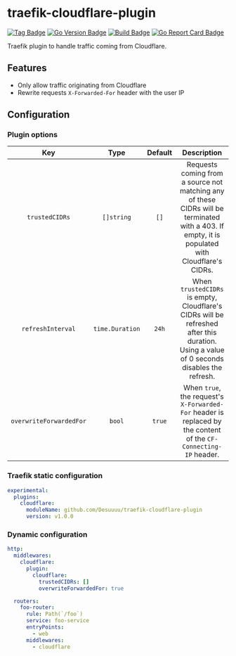 # traefik-cloudflare-plugin

[![Tag Badge]][Tag] [![Go Version Badge]][Go Version] [![Build Badge]][Build] [![Go Report Card Badge]][Go Report Card]

Traefik plugin to handle traffic coming from Cloudflare.

## Features

* Only allow traffic originating from Cloudflare
* Rewrite requests `X-Forwarded-For` header with the user IP

## Configuration

### Plugin options

| Key                     | Type            | Default | Description                                                                                                                                     |
|:-----------------------:|:---------------:|:-------:|:-----------------------------------------------------------------------------------------------------------------------------------------------:|
| `trustedCIDRs`          | `[]string`      | `[]`    | Requests coming from a source not matching any of these CIDRs will be terminated with a 403. If empty, it is populated with Cloudflare's CIDRs. |
| `refreshInterval`       | `time.Duration` | `24h`   | When `trustedCIDRs` is empty, Cloudflare's CIDRs will be refreshed after this duration. Using a value of 0 seconds disables the refresh.        |
| `overwriteForwardedFor` | `bool`          | `true`  | When `true`, the request's `X-Forwarded-For` header is replaced by the content of the `CF-Connecting-IP` header.                                |

### Traefik static configuration

```yaml
experimental:
  plugins:
    cloudflare:
      moduleName: github.com/Desuuuu/traefik-cloudflare-plugin
      version: v1.0.0
```

### Dynamic configuration

```yaml
http:
  middlewares:
    cloudflare:
      plugin:
        cloudflare:
          trustedCIDRs: []
          overwriteForwardedFor: true

  routers:
    foo-router:
      rule: Path(`/foo`)
      service: foo-service
      entryPoints:
        - web
      middlewares:
        - cloudflare
```

[Tag]: https://github.com/Desuuuu/traefik-cloudflare-plugin/tags
[Tag Badge]: https://img.shields.io/github/v/tag/Desuuuu/traefik-cloudflare-plugin?sort=semver
[Go Version]: /go.mod
[Go Version Badge]: https://img.shields.io/github/go-mod/go-version/Desuuuu/traefik-cloudflare-plugin
[Build]: https://github.com/Desuuuu/traefik-cloudflare-plugin/actions/workflows/test.yml
[Build Badge]: https://img.shields.io/github/actions/workflow/status/Desuuuu/traefik-cloudflare-plugin/test.yml
[Go Report Card]: https://goreportcard.com/report/github.com/Desuuuu/traefik-cloudflare-plugin
[Go Report Card Badge]: https://goreportcard.com/badge/github.com/Desuuuu/traefik-cloudflare-plugin
